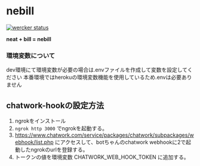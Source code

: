 # nebill

[![wercker status](https://app.wercker.com/status/e26313bf02ace0511f7b4f573a99f37f/m/master "wercker status")](https://app.wercker.com/project/byKey/e26313bf02ace0511f7b4f573a99f37f)

**neat + bill = nebill**

### 環境変数について

dev環境にて環境変数が必要の場合は.envファイルを作成して変数を設定してください
本番環境ではherokuの環境変数機能を使用しているため.envは必要ありません

## chatwork-hookの設定方法

1. ngrokをインストール
2. `ngrok http 3000` でngrokを起動する。
3. https://www.chatwork.com/service/packages/chatwork/subpackages/webhook/list.php にアクセスして、botちゃんのchatwork webhookに2で起動したngrokのurlを登録する。
4. トークンの値を環境変数 CHATWORK_WEB_HOOK_TOKEN に追加する。
